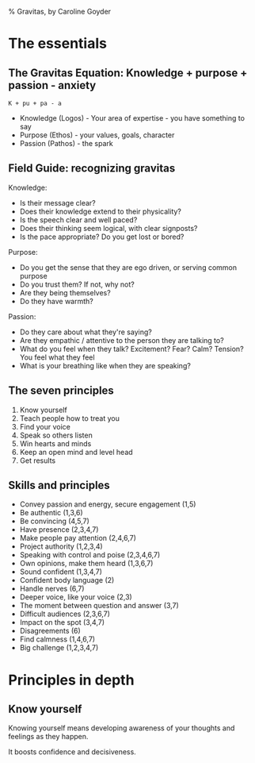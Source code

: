 % Gravitas, by Caroline Goyder

# The essentials

## The Gravitas Equation: Knowledge + purpose + passion - anxiety

`K + pu + pa - a`

* Knowledge (Logos) - Your area of expertise - you have something to say
* Purpose (Ethos) - your values, goals, character
* Passion (Pathos) - the spark

## Field Guide: recognizing gravitas

Knowledge:
* Is their message clear?
* Does their knowledge extend to their physicality?
* Is the speech clear and well paced?
* Does their thinking seem logical, with clear signposts?
* Is the pace appropriate? Do you get lost or bored?

Purpose:
* Do you get the sense that they are ego driven, or serving common purpose
* Do you trust them? If not, why not?
* Are they being themselves?
* Do they have warmth?

Passion:
* Do they care about what they're saying?
* Are they empathic / attentive to the person they are talking to?
* What do you feel when they talk? Excitement? Fear? Calm? Tension? You feel what they feel
* What is your breathing like when they are speaking?

## The seven principles

1. Know yourself
2. Teach people how to treat you
3. Find your voice
4. Speak so others listen
5. Win hearts and minds
6. Keep an open mind and level head
7. Get results

## Skills and principles

* Convey passion and energy, secure engagement (1,5)
* Be authentic (1,3,6)
* Be convincing (4,5,7)
* Have presence (2,3,4,7)
* Make people pay attention (2,4,6,7)
* Project authority (1,2,3,4)
* Speaking with control and poise (2,3,4,6,7)
* Own opinions, make them heard (1,3,6,7)
* Sound confident (1,3,4,7)
* Confident body language (2)
* Handle nerves (6,7)
* Deeper voice, like your voice (2,3)
* The moment between question and answer (3,7)
* Difficult audiences (2,3,6,7)
* Impact on the spot (3,4,7)
* Disagreements (6)
* Find calmness (1,4,6,7)
* Big challenge (1,2,3,4,7)

# Principles in depth

## Know yourself

Knowing yourself means developing awareness of your thoughts and feelings as they happen.

It boosts confidence and decisiveness.


